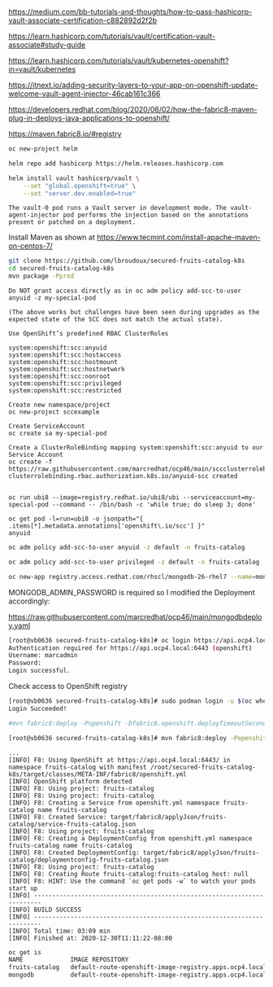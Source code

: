
https://medium.com/bb-tutorials-and-thoughts/how-to-pass-hashicorp-vault-associate-certification-c882892d2f2b


https://learn.hashicorp.com/tutorials/vault/certification-vault-associate#study-guide


https://learn.hashicorp.com/tutorials/vault/kubernetes-openshift?in=vault/kubernetes

https://itnext.io/adding-security-layers-to-your-app-on-openshift-update-welcome-vault-agent-injector-46cab161c366

https://developers.redhat.com/blog/2020/06/02/how-the-fabric8-maven-plug-in-deploys-java-applications-to-openshift/

https://maven.fabric8.io/#registry


```bash
oc new-project helm

helm repo add hashicorp https://helm.releases.hashicorp.com

helm install vault hashicorp/vault \
    --set "global.openshift=true" \
    --set "server.dev.enabled=true"
```    
    
```text    
The vault-0 pod runs a Vault server in development mode. The vault-agent-injector pod performs the injection based on the annotations present or patched on a deployment.
```

Install Maven as shown at 
https://www.tecmint.com/install-apache-maven-on-centos-7/

```bash
git clone https://github.com/lbroudoux/secured-fruits-catalog-k8s
cd secured-fruits-catalog-k8s
mvn package -Pprod
```

```text
Do NOT grant access directly as in oc adm policy add-scc-to-user anyuid -z my-special-pod

(The above works but challenges have been seen during upgrades as the expected state of the SCC does not match the actual state).

Use OpenShift’s predefined RBAC ClusterRoles

system:openshift:scc:anyuid
system:openshift:scc:hostaccess
system:openshift:scc:hostmount
system:openshift:scc:hostnetwork
system:openshift:scc:nonroot
system:openshift:scc:privileged
system:openshift:scc:restricted

Create new namespace/project
oc new-project sccexample

Create ServiceAccount
oc create sa my-special-pod

Create a ClusterRoleBinding mapping system:openshift:scc:anyuid to our Service Account
oc create -f https://raw.githubusercontent.com/marcredhat/ocp46/main/sccclusterrolebinding.yaml
clusterrolebinding.rbac.authorization.k8s.io/anyuid-scc created


oc run ubi8 --image=registry.redhat.io/ubi8/ubi --serviceaccount=my-special-pod --command -- /bin/bash -c 'while true; do sleep 3; done'

oc get pod -l=run=ubi8 -o jsonpath="{ .items[*].metadata.annotations['openshift\.io/scc'] }"
anyuid
```


```bash
oc adm policy add-scc-to-user anyuid -z default -n fruits-catalog

oc adm policy add-scc-to-user privileged -z default -n fruits-catalog

oc new-app registry.access.redhat.com/rhscl/mongodb-26-rhel7 --name=mongodb -p DATABASE_SERVICE_NAME=mongodb -p MONGODB_ADMIN_PASSWORD=admin -p MONGODB_DATABASE=sampledb -l app=fruits-catalog -n fruits-catalog
```

MONGODB_ADMIN_PASSWORD is required so I modified the Deployment accordingly:

https://raw.githubusercontent.com/marcredhat/ocp46/main/mongodbdeploy.yaml


```bash
[root@vb0636 secured-fruits-catalog-k8s]# oc login https://api.ocp4.local:6443
Authentication required for https://api.ocp4.local:6443 (openshift)
Username: marcadmin
Password:
Login successful.
```


Check access to OpenShift registry

```bash
[root@vb0636 secured-fruits-catalog-k8s]# sudo podman login -u $(oc whoami) -p $(oc whoami -t) default-route-openshift-image-registry.apps.ocp4.local --tls-verify=false
Login Succeeded!
```

```bash
#mvn fabric8:deploy -Popenshift -Dfabric8.openshift.deployTimeoutSeconds=500 -Ddocker.registry="default-route-openshift-image-registry.apps.ocp4.local"

[root@vb0636 secured-fruits-catalog-k8s]# mvn fabric8:deploy -Popenshift -Dfabric8.openshift.deployTimeoutSeconds=500 -Ddocker.registry="default-route-openshift-image-registry.apps.ocp4.local"
```

```text
...
[INFO] F8: Using OpenShift at https://api.ocp4.local:6443/ in namespace fruits-catalog with manifest /root/secured-fruits-catalog-k8s/target/classes/META-INF/fabric8/openshift.yml
[INFO] OpenShift platform detected
[INFO] F8: Using project: fruits-catalog
[INFO] F8: Using project: fruits-catalog
[INFO] F8: Creating a Service from openshift.yml namespace fruits-catalog name fruits-catalog
[INFO] F8: Created Service: target/fabric8/applyJson/fruits-catalog/service-fruits-catalog.json
[INFO] F8: Using project: fruits-catalog
[INFO] F8: Creating a DeploymentConfig from openshift.yml namespace fruits-catalog name fruits-catalog
[INFO] F8: Created DeploymentConfig: target/fabric8/applyJson/fruits-catalog/deploymentconfig-fruits-catalog.json
[INFO] F8: Using project: fruits-catalog
[INFO] F8: Creating Route fruits-catalog:fruits-catalog host: null
[INFO] F8: HINT: Use the command `oc get pods -w` to watch your pods start up
[INFO] ------------------------------------------------------------------------
[INFO] BUILD SUCCESS
[INFO] ------------------------------------------------------------------------
[INFO] Total time: 03:09 min
[INFO] Finished at: 2020-12-30T11:11:22-08:00
```

```bash
oc get is
NAME             IMAGE REPOSITORY                                                                       TAGS     UPDATED
fruits-catalog   default-route-openshift-image-registry.apps.ocp4.local/fruits-catalog/fruits-catalog   latest   About a minute ago
mongodb          default-route-openshift-image-registry.apps.ocp4.local/fruits-catalog/mongodb          latest   2 hours ago
```

